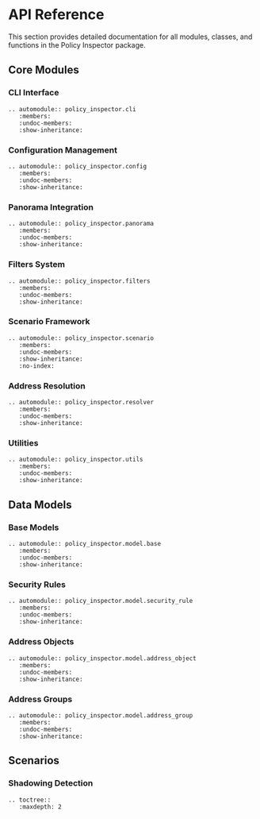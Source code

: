 # API Reference

This section provides detailed documentation for all modules, classes, and functions in the Policy Inspector package.

## Core Modules

### CLI Interface

```{eval-rst}
.. automodule:: policy_inspector.cli
   :members:
   :undoc-members:
   :show-inheritance:
```

### Configuration Management

```{eval-rst}
.. automodule:: policy_inspector.config
   :members:
   :undoc-members:
   :show-inheritance:
```

### Panorama Integration

```{eval-rst}
.. automodule:: policy_inspector.panorama
   :members:
   :undoc-members:
   :show-inheritance:
```

### Filters System

```{eval-rst}
.. automodule:: policy_inspector.filters
   :members:
   :undoc-members:
   :show-inheritance:
```

### Scenario Framework

```{eval-rst}
.. automodule:: policy_inspector.scenario
   :members:
   :undoc-members:
   :show-inheritance:
   :no-index:
```

### Address Resolution

```{eval-rst}
.. automodule:: policy_inspector.resolver
   :members:
   :undoc-members:
   :show-inheritance:
```

### Utilities

```{eval-rst}
.. automodule:: policy_inspector.utils
   :members:
   :undoc-members:
   :show-inheritance:
```

## Data Models

### Base Models

```{eval-rst}
.. automodule:: policy_inspector.model.base
   :members:
   :undoc-members:
   :show-inheritance:
```

### Security Rules

```{eval-rst}
.. automodule:: policy_inspector.model.security_rule
   :members:
   :undoc-members:
   :show-inheritance:
```

### Address Objects

```{eval-rst}
.. automodule:: policy_inspector.model.address_object
   :members:
   :undoc-members:
   :show-inheritance:
```

### Address Groups

```{eval-rst}
.. automodule:: policy_inspector.model.address_group
   :members:
   :undoc-members:
   :show-inheritance:
```

## Scenarios

### Shadowing Detection

```{eval-rst}
.. toctree::
   :maxdepth: 2

```
